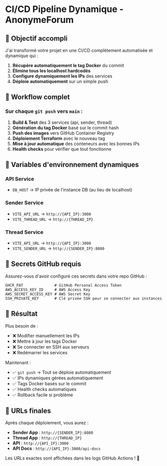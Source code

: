 # CI/CD Pipeline Dynamique - AnonymeForum

## 🎯 Objectif accompli

J'ai transformé votre projet en une CI/CD complètement automatisée et dynamique qui :

1. **Récupère automatiquement le tag Docker** du commit
2. **Élimine tous les localhost hardcodés** 
3. **Configure dynamiquement les IPs** des services
4. **Déploie automatiquement** sur un simple push

## 🚀 Workflow complet

### Sur chaque `git push` vers `main` :

1. **Build & Test** des 3 services (api, sender, thread)
2. **Génération du tag Docker** basé sur le commit hash
3. **Push des images** vers GitHub Container Registry
4. **Déploiement Terraform** avec le nouveau tag
5. **Mise à jour automatique** des conteneurs avec les bonnes IPs
6. **Health checks** pour vérifier que tout fonctionne

## 🔧 Variables d'environnement dynamiques

### API Service
- `DB_HOST` → IP privée de l'instance DB (au lieu de localhost)

### Sender Service  
- `VITE_API_URL` → `http://{API_IP}:3000`
- `VITE_THREAD_URL` → `http://{THREAD_IP}`

### Thread Service
- `VITE_API_URL` → `http://{API_IP}:3000`
- `VITE_SENDER_URL` → `http://{SENDER_IP}:8080`

## 📝 Secrets GitHub requis

Assurez-vous d'avoir configuré ces secrets dans votre repo GitHub :

```
GHCR_PAT              # GitHub Personal Access Token
AWS_ACCESS_KEY_ID     # AWS Access Key  
AWS_SECRET_ACCESS_KEY # AWS Secret Key
SSH_PRIVATE_KEY       # Clé privée SSH pour se connecter aux instances
```

## 🎉 Résultat

Plus besoin de :
- ❌ Modifier manuellement les IPs
- ❌ Mettre à jour les tags Docker
- ❌ Se connecter en SSH aux serveurs
- ❌ Redémarrer les services

Maintenant :
- ✅ `git push` → Tout se déploie automatiquement
- ✅ IPs dynamiques gérées automatiquement  
- ✅ Tags Docker basés sur le commit
- ✅ Health checks automatiques
- ✅ Rollback facile si problème

## 🔗 URLs finales

Après chaque déploiement, vous aurez :
- **Sender App** : `http://{SENDER_IP}:8080`
- **Thread App** : `http://{THREAD_IP}`  
- **API** : `http://{API_IP}:3000`
- **API Docs** : `http://{API_IP}:3000/api-docs`

Les URLs exactes sont affichées dans les logs GitHub Actions ! 🎊